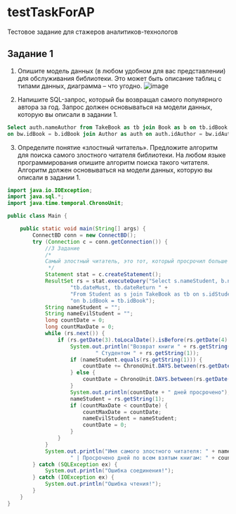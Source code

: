 # testTaskForAP
Тестовое задание для стажеров аналитиков-технологов

## Задание 1
1. Опишите модель данных (в любом удобном для вас представлении) для обслуживания библиотеки. Это может быть описание таблиц с типами данных, диаграмма – что угодно.
![image](https://user-images.githubusercontent.com/81982349/133514221-f2628a34-f4ef-467f-9963-630a6fd26322.png)

2. Напишите SQL-запрос, который бы возвращал самого популярного автора за год. Запрос должен основываться на модели данных, которую вы описали в задании 1.
```sql
Select auth.nameAuthor from TakeBook as tb join Book as b on tb.idBook = b.idBook join BookWriters as bw 
on bw.idBook = b.idBook join Author as auth on auth.idAuthor = bw.idAuthor group by date_part('year', tb.dateTake), auth.idAuthor order by count(tb.idBook) desc limit 1
```
3. Определите понятие «злостный читатель».  Предложите алгоритм для поиска самого злостного читателя библиотеки. На любом языке программирования опишите алгоритм поиска такого читателя. Алгоритм должен основываться на модели данных, которую вы описали в задании 1.
```java
import java.io.IOException;
import java.sql.*;
import java.time.temporal.ChronoUnit;

public class Main {

    public static void main(String[] args) {
        ConnectBD conn = new ConnectBD();
        try (Connection c = conn.getConnection()) {
            //3 Задание
            /*
            Самый злостный читатель, это тот, который просрочил больше всего дней в сумме для всех имеющихся у него книг
             */
            Statement stat = c.createStatement();
            ResultSet rs = stat.executeQuery("Select s.nameStudent, b.nameBook, " +
                    "tb.dateMust, tb.dateReturn " +
                    "From Student as s join TakeBook as tb on s.idStudent=tb.idStudent join Book as b " +
                    "on b.idBook = tb.idBook");
            String nameStudent = "";
            String nameEvilStudent = "";
            long countDate = 0;
            long countMaxDate = 0;
            while (rs.next()) {
                if (rs.getDate(3).toLocalDate().isBefore(rs.getDate(4).toLocalDate())) {
                    System.out.println("Возврат книги " + rs.getString(2) + " просрочен!" +
                            " Студентом " + rs.getString(1));
                    if (nameStudent.equals(rs.getString(1))) {
                        countDate += ChronoUnit.DAYS.between(rs.getDate(3).toLocalDate(), rs.getDate(4).toLocalDate());
                    } else {
                        countDate = ChronoUnit.DAYS.between(rs.getDate(3).toLocalDate(), rs.getDate(4).toLocalDate());
                    }
                    System.out.println(countDate + " дней просрочено");
                    nameStudent = rs.getString(1);
                    if (countMaxDate < countDate) {
                        countMaxDate = countDate;
                        nameEvilStudent = nameStudent;
                        countDate = 0;
                    }
                }
            }
            System.out.println("Имя самого злостного читателя: " + nameEvilStudent +
                    " | Просрочено дней по всем взятым книгам: " + countMaxDate);
        } catch (SQLException ex) {
            System.out.println("Ошибка соединения!");
        } catch (IOException ex) {
            System.out.println("Ошибка чтения!");
        }
    }
}
   ```
